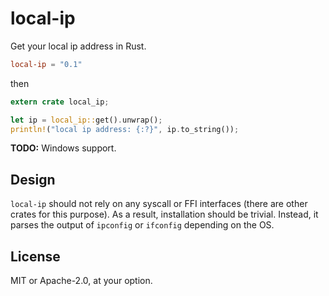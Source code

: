 # local-ip

Get your local ip address in Rust.

```toml
local-ip = "0.1"
```

then

```rust
extern crate local_ip;

let ip = local_ip::get().unwrap();
println!("local ip address: {:?}", ip.to_string());
```

**TODO:** Windows support.

## Design

`local-ip` should not rely on any syscall or FFI interfaces (there are other crates for this purpose). As a result, installation should be trivial. Instead, it parses the output of `ipconfig` or `ifconfig` depending on the OS.

## License

MIT or Apache-2.0, at your option.
